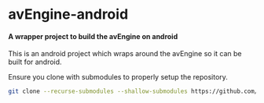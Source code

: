 # avEngine-android

#### A wrapper project to build the avEngine on android
This is an android project which wraps around the avEngine so it can be built for android.

Ensure you clone with submodules to properly setup the repository.
```bash
git clone --recurse-submodules --shallow-submodules https://github.com/othermythos/avEngine-android.git
```
